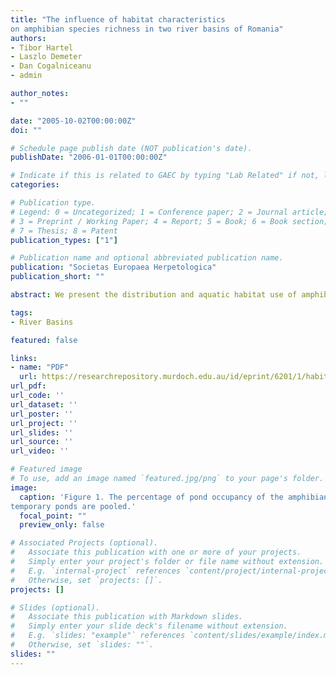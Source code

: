 ```yaml
---
title: "The influence of habitat characteristics
on amphibian species richness in two river basins of Romania"
authors:
- Tibor Hartel
- Laszlo Demeter
- Dan Cogalniceanu
- admin

author_notes:
- ""

date: "2005-10-02T00:00:00Z"
doi: ""

# Schedule page publish date (NOT publication's date).
publishDate: "2006-01-01T00:00:00Z"

# Indicate if this is related to GAEC by typing "Lab Related" if not, leave blank
categories: 

# Publication type.
# Legend: 0 = Uncategorized; 1 = Conference paper; 2 = Journal article;
# 3 = Preprint / Working Paper; 4 = Report; 5 = Book; 6 = Book section;
# 7 = Thesis; 8 = Patent
publication_types: ["1"]

# Publication name and optional abbreviated publication name.
publication: "Societas Europaea Herpetologica"
publication_short: ""

abstract: We present the distribution and aquatic habitat use of amphibian communities in two river basins of Transylvania (Romania) on a medium spatial scale; the middle section of Târnava Mare Valley and the Upper section of the Olt Valley. We used between 13 and 15 variables to characterize the breeding ponds and their surrounding terrestrial areas. A total number of 14 amphibian species and a species complex were identifi ed in the two areas. In Târnava, the average species richness is larger in permanent ponds than in temporary ones. No signifi cant differences were found between the species richness in permanent and temporary ponds in Ciuc. In permanent ponds of both areas the presence of high traffi c roads in the vicinity (i.e. within an 800 m radius) explained more of the variation in species richness than the other habitat factors, whereas the presence of dirt roads accounted for the highest variation in species richness in temporary ponds.

tags:
- River Basins

featured: false

links:
- name: "PDF"
  url: https://researchrepository.murdoch.edu.au/id/eprint/6201/1/habitat_characteristics.pdf
url_pdf: 
url_code: ''
url_dataset: ''
url_poster: ''
url_project: ''
url_slides: ''
url_source: ''
url_video: ''

# Featured image
# To use, add an image named `featured.jpg/png` to your page's folder. 
image:
  caption: 'Figure 1. The percentage of pond occupancy of the amphibian species in the two regions. The data for permanent and
temporary ponds are pooled.'
  focal_point: ""
  preview_only: false

# Associated Projects (optional).
#   Associate this publication with one or more of your projects.
#   Simply enter your project's folder or file name without extension.
#   E.g. `internal-project` references `content/project/internal-project/index.md`.
#   Otherwise, set `projects: []`.
projects: []

# Slides (optional).
#   Associate this publication with Markdown slides.
#   Simply enter your slide deck's filename without extension.
#   E.g. `slides: "example"` references `content/slides/example/index.md`.
#   Otherwise, set `slides: ""`.
slides: ""
---
```

